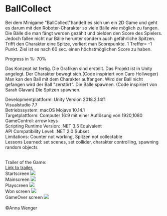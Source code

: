 # BallCollect
Bei dem Minigame "BallCollect"handelt es sich um ein 2D Game und geht es darum mit den Roboter-Charakter so viele Bälle wie möglich zu fangen. Die Bälle die man fängt werden gezählt und bielden den Score des Spielers. Jedoch fallen nicht nur Bälle herunter sondern auch gefährliche Spitzen. Trifft den Charakter eine Spitze, verliert man Scorepunkte. 1 Treffer= -1 Punkt. Ziel ist es nach 60 sec. einen höchstmöglichen Score zu haben.

Progress in %: 70%

Das Konzept ist fertig.
Die Grafiken sind erstellt.
Das Projekt ist in Unity angelegt.
Der Charakter bewegt sich.(Code inspiriert von Caro Hollweger)
Man kan den Ball mit dem Charakter auffangen.
Wird der Ball nicht gefangen wird der Ball "zerstört".
Die Bälle spawnen. (Code inspiriert von Sarah Glavan)
Die Spitzen spawnen.



Developmentplattform: Unity Version 2018.2.14f1 
<br>
Visualstudio 7.7
<br>
Betriebssystem: macOS Mojave 10.14.1
<br>
Targetplattform: Computer 16:9 mit einer Auflösung von 1920,1080 
<br>
GameControl: arrow keys
<br>
Scripting Runtime Version: .NET 3.5 Equivalent
<br>
API Compatibility Level: .NET 2.0 Subset
<br>
Limitations: Counter not working, Spitzen not collectable
<br>
Lessons Learned: set scenes, set collider, charakter controlling, spawning random objects

<br>
Trailer of the Game:
<br>
<a href="https://youtu.be/jJL9thN-C00">Link to trailer.</a>
<br>
Startscreen
<img src="Screenshots/startscreen.png">
<br>
Mainscreen
<img src="Screenshots/mainscreen.png">
<br>
Playscreen
<img src="Screenshots/playscreen.png">
<br>
Won screen
<img src="Screenshots/wonscreen.png">
<br>
GameOver screen
<img src="Screenshots/gameoverscreen.png">
<br>
<br>
©Anna Wenger